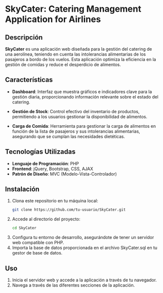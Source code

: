 # SkyCater: Catering Management Application for Airlines

## Descripción

**SkyCater** es una aplicación web diseñada para la gestión del catering de una aerolínea, teniendo en cuenta las intolerancias alimentarias de los pasajeros a bordo de los vuelos. Esta aplicación optimiza la eficiencia en la gestión de comidas y reduce el desperdicio de alimentos.

## Características

- **Dashboard**: Interfaz que muestra gráficos e indicadores clave para la gestión diaria, proporcionando información relevante sobre el estado del catering.

- **Gestión de Stock**: Control efectivo del inventario de productos, permitiendo a los usuarios gestionar la disponibilidad de alimentos.

- **Carga de Comida**: Herramienta para gestionar la carga de alimentos en función de la lista de pasajeros y sus intolerancias alimentarias, asegurando que se cumplan las necesidades dietéticas.

## Tecnologías Utilizadas

- **Lenguaje de Programación**: PHP
- **Frontend**: jQuery, Bootstrap, CSS, AJAX
- **Patrón de Diseño**: MVC (Modelo-Vista-Controlador)

## Instalación

1. Clona este repositorio en tu máquina local:
   ```bash
   git clone https://github.com/tu-usuario/SkyCater.git
2. Accede al directorio del proyecto:
    ```bash
    cd SkyCater
3. Configura tu entorno de desarrollo, asegurándote de tener un servidor web compatible con PHP.
4. Importa la base de datos proporcionada en el archivo SkyCater.sql en tu gestor de base de datos.

## Uso

1. Inicia el servidor web y accede a la aplicación a través de tu navegador.
2. Navega a través de las diferentes secciones de la aplicación.
